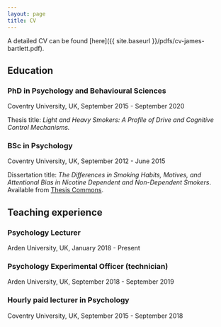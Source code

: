 ```yaml
---
layout: page
title: CV
---
```


A detailed CV can be found [here]({{ site.baseurl }}/pdfs/cv-james-bartlett.pdf).

## Education 
### PhD in Psychology and Behavioural Sciences 
 Coventry University, UK, September 2015 - September 2020
 
 Thesis title: _Light and Heavy Smokers: A Profile of Drive and Cognitive Control Mechanisms._

### BSc in Psychology 
 Coventry University, UK, September 2012 - June 2015 
 
 Dissertation title: _The Differences in Smoking Habits, Motives, and Attentional Bias in Nicotine Dependent and Non-Dependent Smokers_. Available from [Thesis Commons](https://thesiscommons.org/ahqvm/).
 
## Teaching experience 

### Psychology Lecturer
 Arden University, UK, January 2018 - Present

### Psychology Experimental Officer (technician)
 Arden University, UK, September 2018 - September 2019

### Hourly paid lecturer in Psychology  
 Coventry University, UK, September 2015 - September 2018


 

